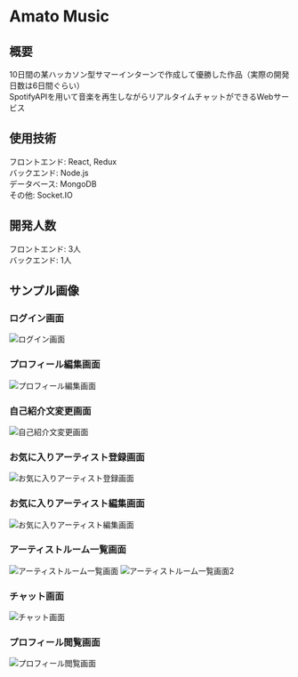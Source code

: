# Amato Music

## 概要
10日間の某ハッカソン型サマーインターンで作成して優勝した作品（実際の開発日数は6日間ぐらい）  
SpotifyAPIを用いて音楽を再生しながらリアルタイムチャットができるWebサービス

## 使用技術
フロントエンド: React, Redux  
バックエンド: Node.js  
データベース: MongoDB  
その他: Socket.IO

## 開発人数
フロントエンド: 3人  
バックエンド: 1人  

## サンプル画像

### ログイン画面
![ログイン画面](https://github.com/yujialves/amato-music/blob/images/images/login.jpg)

### プロフィール編集画面
![プロフィール編集画面](https://github.com/yujialves/amato-music/blob/images/images/profile-change.jpg)

### 自己紹介文変更画面
![自己紹介文変更画面](https://github.com/yujialves/amato-music/blob/images/images/intro.jpg)

### お気に入りアーティスト登録画面
![お気に入りアーティスト登録画面](https://github.com/yujialves/amato-music/blob/images/images/register-artist.jpg)

### お気に入りアーティスト編集画面
![お気に入りアーティスト編集画面](https://github.com/yujialves/amato-music/blob/images/images/edit-artist.jpg)

### アーティストルーム一覧画面
![アーティストルーム一覧画面](https://github.com/yujialves/amato-music/blob/images/images/artist.jpg)
![アーティストルーム一覧画面2](https://github.com/yujialves/amato-music/blob/images/images/artist2.jpg)

### チャット画面
![チャット画面](https://github.com/yujialves/amato-music/blob/images/images/chat.jpg)

### プロフィール閲覧画面
![プロフィール閲覧画面](https://github.com/yujialves/amato-music/blob/images/images/profile.jpg)
